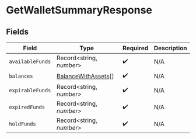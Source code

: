 # GetWalletSummaryResponse


## Fields

| Field                                                           | Type                                                            | Required                                                        | Description                                                     |
| --------------------------------------------------------------- | --------------------------------------------------------------- | --------------------------------------------------------------- | --------------------------------------------------------------- |
| `availableFunds`                                                | Record<string, *number*>                                        | :heavy_check_mark:                                              | N/A                                                             |
| `balances`                                                      | [BalanceWithAssets](../../models/shared/balancewithassets.md)[] | :heavy_check_mark:                                              | N/A                                                             |
| `expirableFunds`                                                | Record<string, *number*>                                        | :heavy_check_mark:                                              | N/A                                                             |
| `expiredFunds`                                                  | Record<string, *number*>                                        | :heavy_check_mark:                                              | N/A                                                             |
| `holdFunds`                                                     | Record<string, *number*>                                        | :heavy_check_mark:                                              | N/A                                                             |